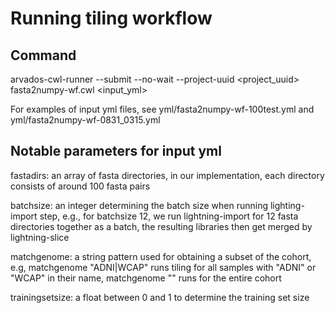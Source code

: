 Running tiling workflow
===

Command
---

arvados-cwl-runner --submit --no-wait --project-uuid <project_uuid> fasta2numpy-wf.cwl <input_yml>

For examples of input yml files, see yml/fasta2numpy-wf-100test.yml and yml/fasta2numpy-wf-0831_0315.yml

Notable parameters for input yml
---

fastadirs: an array of fasta directories, in our implementation, each directory consists of around 100 fasta pairs

batchsize: an integer determining the batch size when running lighting-import step, e.g., for batchsize 12, we run lightning-import for 12 fasta directories together as a batch, the resulting libraries then get merged by lightning-slice

matchgenome: a string pattern used for obtaining a subset of the cohort, e.g, matchgenome "ADNI|WCAP" runs tiling for all samples with "ADNI" or "WCAP" in their name, matchgenome "" runs for the entire cohort

trainingsetsize: a float between 0 and 1 to determine the training set size
